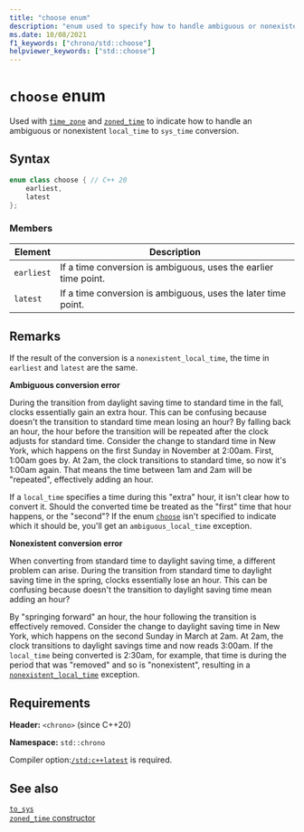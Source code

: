 ```yaml
---
title: "choose enum"
description: "enum used to specify how to handle ambiguous or nonexistent local times when resolving a time in a time zone"
ms.date: 10/08/2021
f1_keywords: ["chrono/std::choose"]
helpviewer_keywords: ["std::choose"]
---
```


# `choose` enum

Used with [`time_zone`](time-zone-class.md) and [`zoned_time`](zoned-time-class.md) to indicate how to handle an ambiguous or nonexistent `local_time` to `sys_time` conversion.

## Syntax

```cpp
enum class choose { // C++ 20
    earliest,
    latest
};
```

### Members

|Element|Description|
|-|-|
| `earliest` | If a time conversion is ambiguous, uses the earlier time point. |
| `latest` | If a time conversion is ambiguous, uses the later time point.  |

## Remarks

If the result of the conversion is a `nonexistent_local_time`, the time in `earliest` and `latest` are the same.

**Ambiguous conversion error**

During the transition from daylight saving time to standard time in the fall, clocks essentially gain an extra hour. This can be confusing because doesn't the transition to standard time mean losing an hour? By falling back an hour, the hour before the transition will be repeated after the clock adjusts for standard time. Consider the change to standard time in New York, which happens on the first Sunday in November at 2:00am. First, 1:00am goes by. At 2am, the clock transitions to standard time, so now it's 1:00am again. That means the time between 1am and 2am will be "repeated", effectively adding an hour.

If a `local_time` specifies a time during this "extra" hour, it isn't clear how to convert it. Should the converted time be treated as the "first" time that hour happens, or the "second"? If the enum [`choose`](choose-enum.md) isn't specified to indicate which it should be, you'll get an `ambiguous_local_time` exception.

**Nonexistent conversion error**


When converting from standard time to daylight saving time, a different problem can arise. During the transition from standard time to daylight saving time in the spring, clocks essentially lose an hour. This can be confusing because doesn't the transition to daylight saving time mean adding an hour? 


By "springing forward" an hour, the hour following the transition is effectively removed. Consider the change to daylight saving time in New York, which happens on the second Sunday in March at 2am. At 2am, the clock transitions to daylight savings time and now reads 3:00am. If the `local_time` being converted is 2:30am, for example, that time is during the period that was "removed" and so is "nonexistent", resulting in a [`nonexistent_local_time`](nonexistent-local-time.md#example-nonexistent_local_time) exception.

## Requirements

**Header:** `<chrono>` (since C++20)

**Namespace:** `std::chrono`

Compiler option:[`/std:c++latest`](../build/reference/std-specify-language-standard-version.md) is required.

## See also

[`to_sys`](time-zone-class.md#std-chrono-time-zone-to-sys)\
[`zoned_time` constructor](zoned-time-class.md#ctor)